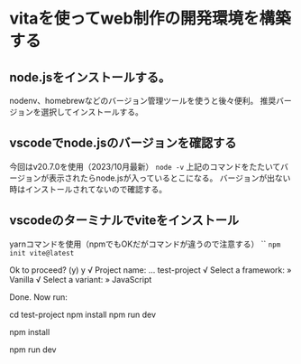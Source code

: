 # vitaを使ってweb制作の開発環境を構築する
## node.jsをインストールする。
nodenv、homebrewなどのバージョン管理ツールを使うと後々便利。
推奨バージョンを選択してインストールする。
## vscodeでnode.jsのバージョンを確認する
今回はv20.7.0を使用（2023/10月最新）
`node -v`
上記のコマンドをたたいてバージョンが表示されたらnode.jsが入っているとこになる。
バージョンが出ない時はインストールされてないので確認する。
## vscodeのターミナルでviteをインストール
yarnコマンドを使用（npmでもOKだがコマンドが違うので注意する）
``
`npm init vite@latest`


Ok to proceed? (y) y
√ Project name: ... test-project
√ Select a framework: » Vanilla
√ Select a variant: » JavaScript

Done. Now run:

  cd test-project
  npm install
  npm run dev

npm install

npm run dev

